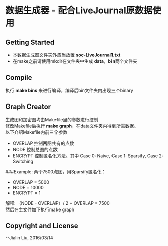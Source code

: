 # 数据生成器 - 配合LiveJournal原数据使用




## Getting Started
* 本数据生成器文件夹外应当放置 **soc-LiveJournal1.txt**
* 在make之前请使用mkdir在文件夹中生成 **data**，**bin**两个文件夹

## Compile
执行 **make bins** 来进行编译，编译后bin文件夹内出现三个binary

## Graph Creator

生成图和加密图均由Makefile里的参数进行控制  
修改Makefile后执行 **make graph**，在data文件夹内得到所需数据。  
以下介绍Makefile内前三个参数
* OVERLAP 控制两图共有的点数
* NODE 控制总图的点数
* ENCRYPT 控制匿名化方法。其中 Case 0: Naive, Case 1: Sparsify, Case 2: Switching

###Example:
两个7500点图，用Sparsify匿名化：

* OVERLAP = 5000
* NODE = 10000
* ENCRYPT = 1

解释: （NODE - OVERLAP）/ 2 + OVERLAP = 7500  
然后在主文件加下执行make graph  
## Copyright and License

--Jialin Liu, 2016/03/14
